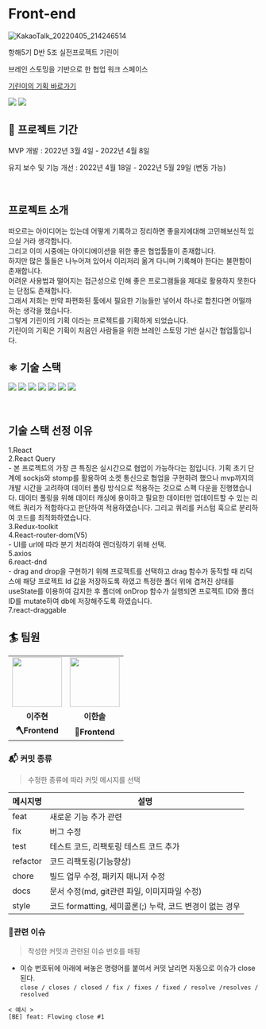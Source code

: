 # Front-end

![KakaoTalk_20220405_214246514](https://user-images.githubusercontent.com/94155128/161767560-76757978-4ac3-4f5a-ae27-0048c1980906.png)


항해5기 D반 5조 실전프로젝트 기린이

브레인 스토밍을 기반으로 한 협업 워크 스페이스

<a href="https://kirini.co.kr/">기린이의 기획 바로가기</a>
<br>

 <image src="https://img.shields.io/website?down_message=DOWN&up_message=UP&label=server&url=http://52.79.220.93:8888/health"/>  
 <image src="https://img.shields.io/website?down_message=DOWN&up_message=UP&label=testServer&url=http://13.209.41.157"/>

<br>

##  📅 프로젝트 기간

MVP 개발 : 2022년 3월 4일 - 2022년 4월 8일

유지 보수 및 기능 개선 : 2022년 4월 18일 - 2022년 5월 29일 (변동 가능)

<br>
<h2>프로젝트 소개</h2>
떠오르는 아이디어는 있는데 어떻게 기록하고 정리하면 좋을지에대해 고민해보신적 있으실 거라 생각합니다.
<br>
그리고 이미 시중에는 아이디에이션을 위한 좋은 협업툴들이 존재합니다. 
<br>
하지만 많은 툴들은 나누어져 있어서 이리저리 옮겨 다니며 기록해야 한다는 불편함이 존재합니다.
<br>
어려운 사용법과 떨어지는 접근성으로 인해 좋은 프로그램들을 제대로 활용하지 못한다는 단점도 존재합니다.
<br>
그래서 저희는 만약 파편화된 툴에서 필요한 기능들만 넣어서 하나로 합친다면 어떨까 하는 생각을 했습니다. 
<br>
그렇게 기린이의 기획 이라는 프로젝트를 기획하게 되었습니다. 
<br>
기린이의 기획은 기획이 처음인 사람들을 위한 브레인 스토밍 기반 실시간 협업툴입니다. 

<br>

## ⚛️ 기술 스택
<span><img src="https://img.shields.io/badge/React-61DAFB?style=for-the-badge&logo=React&logoColor=black"></span>
<span><img src="https://img.shields.io/badge/Redux toolkit-764ABC?style=for-the-badge&logo=Redux&logoColor=white"></span>
<span><img src="https://img.shields.io/badge/React Query-FF4154?style=for-the-badge&logo=React Query&logoColor=white"></span>
<span><img src="https://img.shields.io/badge/styled components-DB7093?style=for-the-badge&logo=styled-components&logoColor=white"></span>
<span><img src="https://img.shields.io/badge/AWS-232F3E?style=for-the-badge&logo=Amazon AWS&logoColor=white"></span>
<span><img src="https://img.shields.io/badge/S3-569A31?style=for-the-badge&logo=Amazon S3&logoColor=white"></span>
<span><img src="https://img.shields.io/badge/GitHub Actions-2088FF?style=for-the-badge&logo=GitHub Actions&logoColor=white"></span>


<br>
<h2> 기술 스택 선정 이유 </h2>
1.React
<br>
2.React Query
<br>
 - 본 프로젝트의 가장 큰 특징은 실시간으로 협업이 가능하다는 점입니다.
기획 초기 단계에 sockjs와 stomp를 활용하여 소켓 통신으로 협업을 구현하려 했으나
mvp까지의 개발 시간을 고려하여 데이터 폴링 방식으로 적용하는 것으로 스펙 다운을 진행했습니다.
데이터 폴링을 위해 데이터 캐싱에 용이하고 필요한 데이터만 업데이트할 수 있는 리액트 쿼리가 적합하다고 판단하여 적용하였습니다.
그리고 쿼리를 커스텀 훅으로 분리하여 코드를 최적화하였습니다.
<br>
3.Redux-toolkit
<br>
4.React-router-dom(V5)
<br>
 - UI를 url에 따라 분기 처리하여 렌더링하기 위해 선택.
<br>
5.axios
<br>
6.react-dnd
<br>
 - drag and drop을 구현하기 위해 프로젝트를 선택하고 drag 함수가 동작할 때 리덕스에 해당 프로젝트 Id 값을 저장하도록 하였고
특정한 폴더 위에 겹쳐진 상태를 useState를 이용하여 감지한 후 폴더에 onDrop 함수가 실행되면 프로젝트 ID와 폴더 ID를 mutate하여 db에 저장해주도록 하였습니다.

<br>
7.react-draggable
<br>


## 🏄‍ 팀원

<table>
  <tr>
    <td align="center"><a href="https://github.com/mael1657"><img src="https://avatars.githubusercontent.com/u/81210350?v=4" width="100px" /></a></td>
    <td align="center"><a href="https://github.com/eehs2000"><img src="https://avatars.githubusercontent.com/u/35942942?v=4" width="100px" /></a></td>
   
  </tr>
  <tr>
    <td align="center"><b>이주현</b></td>
    <td align="center"><b>이한솔</b></td>
    
  </tr>
  <tr>
    <td align="center"><b>🪓Frontend</b></td>
    <td align="center"><b>🔨Frontend</b></td>
   
  </tr>
</table>

### 📬 커밋 종류
> 수정한 종류에 따라 커밋 메시지를 선택

|메시지명|설명|
|---|---|
|feat|새로운 기능 추가 관련|
|fix|버그 수정|
|test|테스트 코드, 리팩토링 테스트 코드 추가|
|refactor|코드 리팩토링(기능향상)|
|chore|빌드 업무 수정, 패키지 매니저 수정|
|docs|문서 수정(md, git관련 파일, 이미지파일 수정)|
|style|코드 formatting, 세미콜론(;) 누락, 코드 변경이 없는 경우|

### 📢관련 이슈
> 작성한 커밋과 관련된 이슈 번호를 매핑

- 이슈 번호뒤에 아래에 써놓은 명령어를 붙여서 커밋 날리면 자동으로 이슈가 close 된다.   
`close / closes / closed / fix / fixes / fixed / resolve /resolves / resolved`
```
< 예시 >
[BE] feat: Flowing close #1
```

